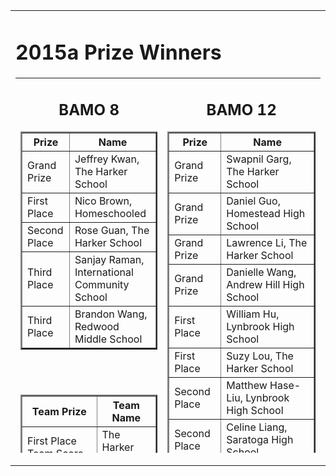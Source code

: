 
<center>

<tr valign="top"><td align="center">
<table border="0" width="400"><tr valign="top"><td><div class="textbox">

<h1>2015a Prize Winners</h1>
<table height="600" border="0" cellpadding="10">
<tr valign="top">
<td>
<div align="center">
<h2>BAMO 8</h2>
<table cellpadding="10" border="2">
<tr><th>Prize</th><th>Name</th></tr>
<tr><td>Grand Prize</td><td>Jeffrey Kwan, The Harker School</td></tr>
<tr><td>First Place</td><td>Nico Brown, Homeschooled</td></tr>
<tr><td>Second Place</td><td>Rose Guan, The Harker School</td></tr>
<tr><td>Third Place</td><td>Sanjay Raman, International Community School</td></tr>
<tr><td>Third Place</td><td>Brandon Wang, Redwood Middle School</td></tr>
</table>
<br><br>
<table cellpadding="10" border="2">
<tr><th>Team Prize</th><th>Team Name</th></tr>
<tr><td>First Place Team Score</td><td>The Harker School</td></tr>
<tr><td>Second Place Team Score</td><td>Jane Lathrop Stanford Middle School</td></tr>
<tr><td>Third Place Team Score</td><td>Lawon Middle School</td></tr>
<tr><td>First Place Team Participation</td><td>Terman Middle School</td></tr>
</table>
<br>
<br>
 
<td>
<div align="center">
<h2>BAMO 12</h2>
<table cellpadding="10" border="2">
<tr><th>Prize</th><th>Name</th></tr>
<tr><td>Grand Prize</td><td>Swapnil Garg, The Harker School</td></tr>
<tr><td>Grand Prize</td><td>Daniel Guo, Homestead High School</td></tr>
<tr><td>Grand Prize</td><td>Lawrence Li, The Harker School</td></tr>
<tr><td>Grand Prize</td><td>Danielle Wang, Andrew Hill High School</td></tr>
<tr><td>First Place</td><td>William	Hu, Lynbrook High School</td></tr>
<tr><td>First Place</td><td>Suzy Lou, The Harker School</td></tr>
<tr><td>Second Place</td><td>Matthew Hase-Liu, Lynbrook High School</td></tr>
<tr><td>Second Place</td><td>Celine Liang, Saratoga High School</td></tr>
<tr><td>Second Place</td><td>James Shi, Henry M. Gunn High School</td></tr>
<tr><td>Second Place</td><td>Sean Shi, Saratoga High School</td></tr>
<tr><td>Second Place</td><td>Mihir Singhal, Palo Alto High School</td></tr>
<tr><td>Second Place</td><td>Qingyue Wu, Mission San Jose High School</td></tr>
</table>
<br><br>
<table cellpadding="10" border="2">
<tr><th>Team Prize</th><th>Team Name</th></tr>
<tr><td>First Place Team Score</td><td>The Harker School</td></tr>
<tr><td>Second Place Team Score</td><td>Lynbrook High School</td></tr>
<tr><td>Third Place Team Score</td><td>Homestead High School</td></tr>
<tr><td>First Place Team Participation</td><td>Henry M. Gunn High School</td></tr>

<table cellpadding="50"><tr><td>
 BAMO is supported by grants and donations.  Please contact <a href="mailto:bamo@msri.org">bamo@msri.org</a> to help sponsor this year's contest.
